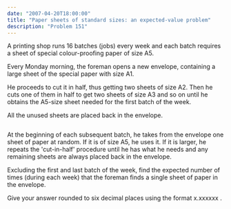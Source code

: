 ```yaml
---
date: "2007-04-20T18:00:00"
title: "Paper sheets of standard sizes: an expected-value problem"
description: "Problem 151"
---
```


<p>A printing shop runs 16 batches (jobs) every week and each batch requires a sheet of special colour-proofing paper of size A5.</p>
<p>Every Monday morning, the foreman opens a new envelope, containing a large sheet of the special paper with size A1.</p>
<p>He proceeds to cut it in half, thus getting two sheets of size A2. Then he cuts one of them in half to get two sheets of size A3 and so on until he obtains the A5-size sheet needed for the first batch of the week.</p>
<p>All the unused sheets are placed back in the envelope.</p>
<div style="text-align:center;"><img alt="" class="dark_img" src="/images/p151.gif"/></div>
<p>At the beginning of each subsequent batch, he takes from the envelope one sheet of paper at random. If it is of size A5, he uses it. If it is larger, he repeats the 'cut-in-half' procedure until he has what he needs and any remaining sheets are always placed back in the envelope.</p>
<p>Excluding the first and last batch of the week, find the expected number of times (during each week) that the foreman finds a single sheet of paper in the envelope.</p>
<p>Give your answer rounded to six decimal places using the format x.xxxxxx .</p>

